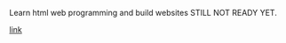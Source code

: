 Learn html web programming and build websites
STILL NOT READY YET.

<a href="yourpage.com">link</a>

